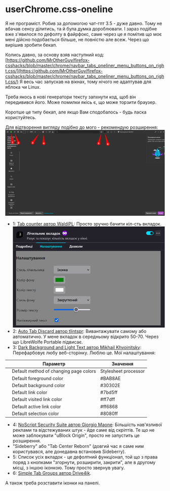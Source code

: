# userChrome.css-oneline

Я не програміст. Робив за допомогою чат-гпт 3.5 - дуже давно. Тому не вбачав сенсу ділитись, та й була думка дороблювати. І зараз подібне вже з'явилося по дефолту в файрфокс, саме через це я помітив що моє мені дійсно подобається більше, не повністю але всеж. Через що вирішив зробити бекап.

Колись давно, за основу взяв наступний код:
[https://github.com/MrOtherGuy/firefox-csshacks/blob/master/chrome/navbar_tabs_oneliner_menu_buttons_on_right.css/](https://github.com/MrOtherGuy/firefox-csshacks/blob/master/chrome/navbar_tabs_oneliner_menu_buttons_on_right.css/)
Я весь час запускав на вікнах, тому нічого не адаптував для яблока чи Linux.

Треба якось в нові генератори тексту запхнути код, щоб він передивився його. Може помилки якісь є, що може торзити браузер.

Коротше це типу бекап, але якщо Вам сподобалось - будь ласка користуйтесь.

Для відтворення вигляду подібно до мого - рекомендую розширення:
![screen](screen.png)
- 1: [Tab counter автор WaldiPL](https://addons.mozilla.org/uk/firefox/addon/tabcounter-1/): Просто зручно бачити кіл-сть вкладок.
    ![Tab Counter](Tab-counter.png)
- 2: [Auto Tab Discard автор tlintspr](https://addons.mozilla.org/uk/firefox/addon/auto-tab-discard/): Вивантажувати самому або автоматично. У мене вкладок в середньому відкрито 50-70. Через що LibreWolfe Portable підвисає.  
- 3: [Dark Background and Light Text автор Mikhail Khvoinitsky](https://addons.mozilla.org/uk/firefox/addon/dark-background-light-text/): Перефарбовує любу веб-сторінку. Люблю це. Мої налаштування:

|     | Параметр                               | Значення             |
| --- | -------------------------------------- | -------------------- |
|     | Default method of changing page colors | Stylesheet processor |
|     | Default foreground color               | #BAB8AE              |
|     | Default background color               | #30302E              |
|     | Default link color                     | #7bd5ff              |
|     | Default visited link color             | #ff7dff              |
|     | Default active link color              | #ff6868              |
|     | Default selection color                | #8080ff              |

- 4: [NoScript Security Suite автор Giorgio Maone](ns.mozilla.org/uk/firefox/addon/noscript/): Більшість нав'язливої реклами та відстежуваних штук - йде саме від скріптів. Те що не може заблокувати "uBlock Origin", просто не запустить це розширення.
- "Sideberry" або "Tab Center Reborn" (довгий час я саме ним користувався, але донедавна встановив Sideberry).
- 5: Список усіх вкладок - це дефолтний функціонал, той що з права поряд з кнопками "згорнути, розширити, закрити", але в другому місці, з іншою іконкою. Тому просто звернув увагу.
- 6: [Simple Tab Groups автор Drive4ik](https://addons.mozilla.org/uk/firefox/addon/simple-tab-groups/).

А також треба розставити іконки на панелі.

